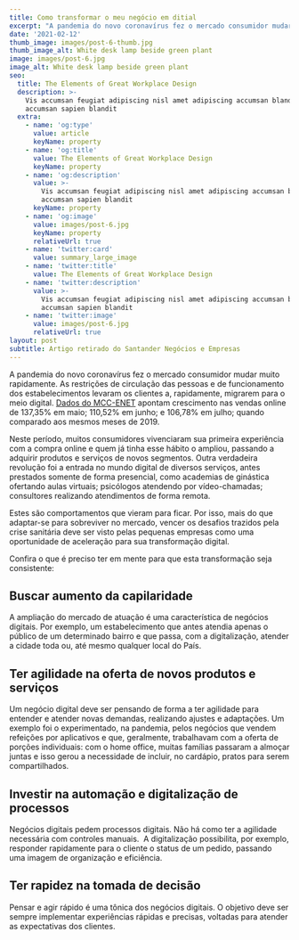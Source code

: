 ```yaml
---
title: Como transformar o meu negócio em ditial
excerpt: "A pandemia do novo coronavírus fez o mercado consumidor mudar muito rapidamente. As restrições de circulação das pessoas e de funcionamento dos estabelecimentos levaram os clientes a, rapidamente, migrarem para o meio digital.\_"
date: '2021-02-12'
thumb_image: images/post-6-thumb.jpg
thumb_image_alt: White desk lamp beside green plant
image: images/post-6.jpg
image_alt: White desk lamp beside green plant
seo:
  title: The Elements of Great Workplace Design
  description: >-
    Vis accumsan feugiat adipiscing nisl amet adipiscing accumsan blandit
    accumsan sapien blandit
  extra:
    - name: 'og:type'
      value: article
      keyName: property
    - name: 'og:title'
      value: The Elements of Great Workplace Design
      keyName: property
    - name: 'og:description'
      value: >-
        Vis accumsan feugiat adipiscing nisl amet adipiscing accumsan blandit
        accumsan sapien blandit
      keyName: property
    - name: 'og:image'
      value: images/post-6.jpg
      keyName: property
      relativeUrl: true
    - name: 'twitter:card'
      value: summary_large_image
    - name: 'twitter:title'
      value: The Elements of Great Workplace Design
    - name: 'twitter:description'
      value: >-
        Vis accumsan feugiat adipiscing nisl amet adipiscing accumsan blandit
        accumsan sapien blandit
    - name: 'twitter:image'
      value: images/post-6.jpg
      relativeUrl: true
layout: post
subtitle: Artigo retirado do Santander Negócios e Empresas
---
```

A pandemia do novo coronavírus fez o mercado consumidor mudar muito rapidamente. As restrições de circulação das pessoas e de funcionamento dos estabelecimentos levaram os clientes a, rapidamente, migrarem para o meio digital. [Dados do MCC-ENET](https://www.mccenet.com.br/indice-de-vendas-online) apontam crescimento nas vendas online de 137,35% em maio; 110,52% em junho; e 106,78% em julho; quando comparado aos mesmos meses de 2019.

Neste período, muitos consumidores vivenciaram sua primeira experiência com a compra online e quem já tinha esse hábito o ampliou, passando a adquirir produtos e serviços de novos segmentos. Outra verdadeira revolução foi a entrada no mundo digital de diversos serviços, antes prestados somente de forma presencial, como academias de ginástica ofertando aulas virtuais; psicólogos atendendo por vídeo-chamadas; consultores realizando atendimentos de forma remota.

Estes são comportamentos que vieram para ficar. Por isso, mais do que adaptar-se para sobreviver no mercado, vencer os desafios trazidos pela crise sanitária deve ser visto pelas pequenas empresas como uma oportunidade de aceleração para sua transformação digital.

Confira o que é preciso ter em mente para que esta transformação seja consistente: 

## **Buscar aumento da capilaridade**

A ampliação do mercado de atuação é uma característica de negócios digitais. Por exemplo, um estabelecimento que antes atendia apenas o público de um determinado bairro e que passa, com a digitalização, atender a cidade toda ou, até mesmo qualquer local do País.

## **Ter agilidade na oferta de novos produtos e serviços**

Um negócio digital deve ser pensando de forma a ter agilidade para entender e atender novas demandas, realizando ajustes e adaptações. Um exemplo foi o experimentado, na pandemia, pelos negócios que vendem refeições por aplicativos e que, geralmente, trabalhavam com a oferta de porções individuais: com o home office, muitas famílias passaram a almoçar juntas e isso gerou a necessidade de incluir, no cardápio, pratos para serem compartilhados. 

## **Investir na automação e digitalização de processos**

Negócios digitais pedem processos digitais. Não há como ter a agilidade necessária com controles manuais.  A digitalização possibilita, por exemplo, responder rapidamente para o cliente o status de um pedido, passando uma imagem de organização e eficiência.

## **Ter rapidez na tomada de decisão**

Pensar e agir rápido é uma tônica dos negócios digitais. O objetivo deve ser sempre implementar experiências rápidas e precisas, voltadas para atender as expectativas dos clientes.
